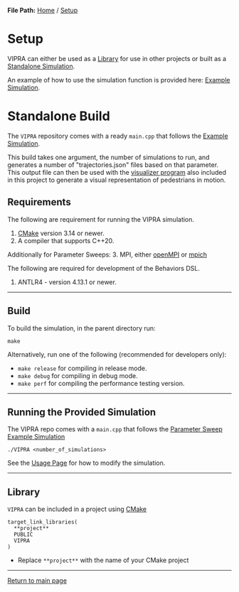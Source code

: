 **File Path:** [Home](../../docs.md) / [Setup](setup.md)
# Setup

VIPRA can either be used as a [Library](#library) for use in other projects or built as a [Standalone Simulation](#standalone-build).

An example of how to use the simulation function is provided here: [Example Simulation](../examples/simulation.md).

# Standalone Build

The `VIPRA` repository comes with a ready `main.cpp` that follows the [Example Simulation](../examples/simulation.md).

This build takes one argument, the number of simulations to run, and generates a number of "trajectories.json" files based on that parameter. This output file can then be used with the [visualizer program](../tools/visualizer.md) also included in this project to generate a visual representation of pedestrians in motion. 

## Requirements

The following are requirement for running the VIPRA simulation.

1. [CMake](https://cmake.org/download/) version 3.14 or newer.
2. A compiler that supports C++20.

Additionally for Parameter Sweeps:
3. MPI, either [openMPI](https://www.open-mpi.org/software/ompi/v5.0/) or [mpich](https://www.mpich.org/)

The following are required for development of the Behaviors DSL.

1. ANTLR4 - version 4.13.1 or newer.

---

## Build

To build the simulation, in the parent directory run:
```
make
```

Alternatively, run one of the following (recommended for developers only):

- `make release` for compiling in release mode.
- `make debug` for compiling in debug mode.
- `make perf` for compiling the performance testing version.

---

## Running the Provided Simulation

The VIPRA repo comes with a `main.cpp` that follows the [Parameter Sweep Example Simulation](../examples/parameter_sweep.md)

```
./VIPRA <number_of_simulations>
```

See the [Usage Page](usage.md) for how to modify the simulation.

---

## Library

`VIPRA` can be included in a project using [CMake](https://cmake.org/)

```
target_link_libraries(
  **project**
  PUBLIC
  VIPRA
)
```

- Replace `**project**` with the name of your CMake project

---

[Return to main page](../../docs.md)